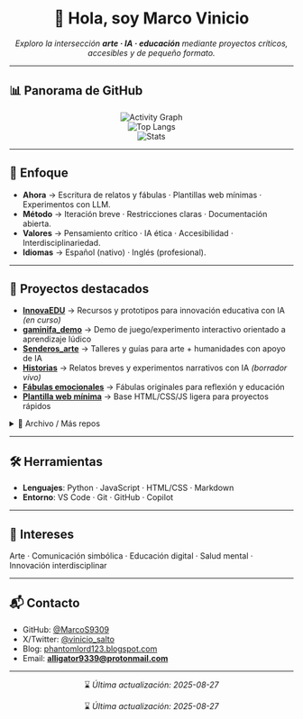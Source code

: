 <div align="center">

# 👋 Hola, soy **Marco Vinicio**

*Exploro la intersección **arte · IA · educación** mediante proyectos críticos, accesibles y de pequeño formato.*

</div>

---

## 📊 Panorama de GitHub

<div align="center">

![Activity Graph](https://github-readme-activity-graph.vercel.app/graph?username=MarcoS9309&theme=github-compact&hide_border=true)  
![Top Langs](https://github-readme-stats.vercel.app/api/top-langs/?username=MarcoS9309&layout=compact&theme=transparent&hide_border=true)  
![Stats](https://github-readme-stats.vercel.app/api?username=MarcoS9309&show_icons=true&theme=transparent&hide_border=true&count_private=true&include_all_commits=true)

</div>

---

## 🎯 Enfoque

- **Ahora** → Escritura de relatos y fábulas · Plantillas web mínimas · Experimentos con LLM.  
- **Método** → Iteración breve · Restricciones claras · Documentación abierta.  
- **Valores** → Pensamiento crítico · IA ética · Accesibilidad · Interdisciplinariedad.  
- **Idiomas** → Español (nativo) · Inglés (profesional).

---

## 🚀 Proyectos destacados

- [**InnovaEDU**](https://github.com/MarcoS9309/InnovaEDU) → Recursos y prototipos para innovación educativa con IA *(en curso)*  
- [**gaminifa_demo**](https://github.com/MarcoS9309/gaminifa_demo) → Demo de juego/experimento interactivo orientado a aprendizaje lúdico  
- [**Senderos_arte**](https://github.com/MarcoS9309/Senderos_arte) → Talleres y guías para arte + humanidades con apoyo de IA  
- [**Historias**](https://github.com/MarcoS9309/Historias) → Relatos breves y experimentos narrativos con IA *(borrador vivo)*  
- [**Fábulas emocionales**](https://github.com/MarcoS9309/fabulas-emocionales) → Fábulas originales para reflexión y educación  
- [**Plantilla web mínima**](https://github.com/MarcoS9309/plantilla-web-minima) → Base HTML/CSS/JS ligera para proyectos rápidos

<details>
<summary>📂 Archivo / Más repos</summary>

- [Virtual Psychodrama Theater (beta)](https://github.com/MarcoS9309/desktop-tutorial)  
- [Repositorio de entradas](https://github.com/MarcoS9309/Repositorio-de-entradas) *(últ. act.: 2025-07-26)*  

</details>

---

## 🛠️ Herramientas

- **Lenguajes**: Python · JavaScript · HTML/CSS · Markdown  
- **Entorno**: VS Code · Git · GitHub · Copilot

---

## 🌱 Intereses

Arte · Comunicación simbólica · Educación digital · Salud mental · Innovación interdisciplinar

---

## 📬 Contacto

- GitHub: [@MarcoS9309](https://github.com/MarcoS9309)  
- X/Twitter: [@vinicio_salto](https://x.com/vinicio_salto)  
- Blog: [phantomlord123.blogspot.com](https://phantomlord123.blogspot.com/)  
- Email: **alligator9339@protonmail.com**

---

<div align="center">

⌛ *Última actualización: 2025-08-27*

</div>


<div align="center">

⌛ *Última actualización: 2025-08-27*

</div>



